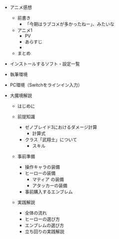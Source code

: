 - アニメ感想
  - 前書き
    - 「今期はラブコメが多かったねー」、みたいな
  - アニメ1
    - PV
    - あらすじ
    - 
  - まとめ

- インストールするソフト・設定一覧

- 執筆環境

- PC環境（Switchをラインイン入力）

- 大魔境解説
  - はじめに

  - 前提知識
    - ゼノブレイド3におけるダメージ計算
      - 計算式
    - クラス「武翔士」について
      - スキル

  - 事前準備
    - 操作キャラの装備
    - ヒーローの装備
      - マティア の装備
      - アタッカーの装備
    - 事前購入するエンブレム

  - 実践解説
    - 全体の流れ
    - ヒーローの選び方
    - エンブレムの選び方
    - 立ち回りの実践解説
